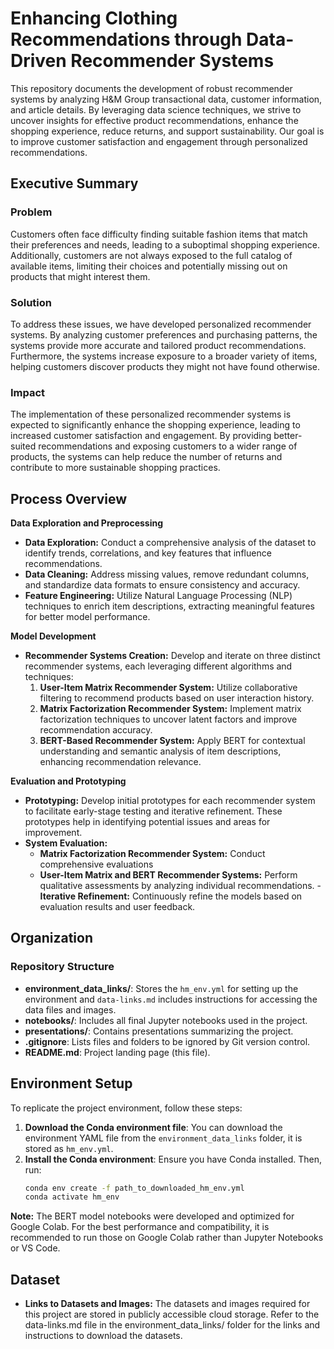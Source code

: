 # Enhancing Clothing Recommendations through Data-Driven Recommender Systems

This repository documents the development of robust recommender systems by analyzing H&M Group transactional data, customer information, and article details. By leveraging data science techniques, we strive to uncover insights for effective product recommendations, enhance the shopping experience, reduce returns, and support sustainability. Our goal is to improve customer satisfaction and engagement through personalized recommendations.

## Executive Summary

### Problem
Customers often face difficulty finding suitable fashion items that match their preferences and needs, leading to a suboptimal shopping experience. Additionally, customers are not always exposed to the full catalog of available items, limiting their choices and potentially missing out on products that might interest them.

### Solution
To address these issues, we have developed personalized recommender systems. By analyzing customer preferences and purchasing patterns, the systems provide more accurate and tailored product recommendations. Furthermore, the systems increase exposure to a broader variety of items, helping customers discover products they might not have found otherwise.

### Impact
The implementation of these personalized recommender systems is expected to significantly enhance the shopping experience, leading to increased customer satisfaction and engagement. By providing better-suited recommendations and exposing customers to a wider range of products, the systems can help reduce the number of returns and contribute to more sustainable shopping practices.

## Process Overview
**Data Exploration and Preprocessing**
- **Data Exploration:** Conduct a comprehensive analysis of the dataset to identify trends, correlations, and key features that influence recommendations.
- **Data Cleaning:** Address missing values, remove redundant columns, and standardize data formats to ensure consistency and accuracy.
- **Feature Engineering:** Utilize Natural Language Processing (NLP) techniques to enrich item descriptions, extracting meaningful features for better model performance.

**Model Development**
- **Recommender Systems Creation:** Develop and iterate on three distinct recommender systems, each leveraging different algorithms and techniques:
    1. **User-Item Matrix Recommender System:** Utilize collaborative filtering to recommend products based on user interaction history.
    2. **Matrix Factorization Recommender System:** Implement matrix factorization techniques to uncover latent factors and improve recommendation accuracy.
    3. **BERT-Based Recommender System:** Apply BERT for contextual understanding and semantic analysis of item descriptions, enhancing recommendation relevance.

**Evaluation and Prototyping**
- **Prototyping:** Develop initial prototypes for each recommender system to facilitate early-stage testing and iterative refinement. These prototypes help in identifying potential issues and areas for improvement.
- **System Evaluation:**
    - **Matrix Factorization Recommender System:** Conduct comprehensive evaluations
    - **User-Item Matrix and BERT Recommender Systems:** Perform qualitative assessments by analyzing individual recommendations.
-**Iterative Refinement:** Continuously refine the models based on evaluation results and user feedback.

## Organization

### Repository Structure

- **environment_data_links/**: Stores the `hm_env.yml` for setting up the environment and `data-links.md` includes instructions for accessing the data files and images.
- **notebooks/**: Includes all final Jupyter notebooks used in the project.
- **presentations/**: Contains presentations summarizing the project.
- **.gitignore**: Lists files and folders to be ignored by Git version control.
- **README.md**: Project landing page (this file).

## Environment Setup

To replicate the project environment, follow these steps:

1. **Download the Conda environment file**: You can download the environment YAML file from the `environment_data_links` folder, it is stored as `hm_env.yml`.
2. **Install the Conda environment**: Ensure you have Conda installed. Then, run:
    ```bash
    conda env create -f path_to_downloaded_hm_env.yml
    conda activate hm_env
    ```
**Note:** The BERT model notebooks were developed and optimized for Google Colab. For the best performance and compatibility, it is recommended to run those on Google Colab rather than Jupyter Notebooks or VS Code.

## Dataset

- **Links to Datasets and Images:** The datasets and images required for this project are stored in publicly accessible cloud storage. Refer to the data-links.md file in the environment_data_links/ folder for the links and instructions to download the datasets.
